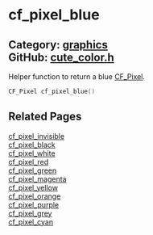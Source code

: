 [](../header.md ':include')

# cf_pixel_blue

Category: [graphics](/api_reference?id=graphics)  
GitHub: [cute_color.h](https://github.com/RandyGaul/cute_framework/blob/master/include/cute_color.h)  
---

Helper function to return a blue [CF_Pixel](/graphics/cf_pixel.md).

```cpp
CF_Pixel cf_pixel_blue()
```

## Related Pages

[cf_pixel_invisible](/graphics/cf_pixel_invisible.md)  
[cf_pixel_black](/graphics/cf_pixel_black.md)  
[cf_pixel_white](/graphics/cf_pixel_white.md)  
[cf_pixel_red](/graphics/cf_pixel_red.md)  
[cf_pixel_green](/graphics/cf_pixel_green.md)  
[cf_pixel_magenta](/graphics/cf_pixel_magenta.md)  
[cf_pixel_yellow](/graphics/cf_pixel_yellow.md)  
[cf_pixel_orange](/graphics/cf_pixel_orange.md)  
[cf_pixel_purple](/graphics/cf_pixel_purple.md)  
[cf_pixel_grey](/graphics/cf_pixel_grey.md)  
[cf_pixel_cyan](/graphics/cf_pixel_cyan.md)  
